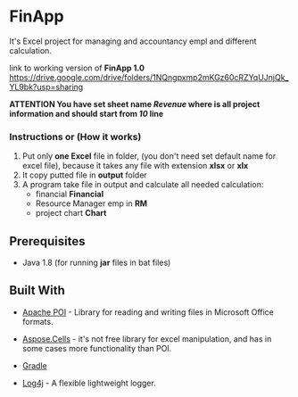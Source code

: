 # FinApp
It's Excel project for managing and accountancy empl and different calculation.

link to working version of **FinApp 1.0**
https://drive.google.com/drive/folders/1NQngpxmp2mKGz60cRZYqUJnjQk_YL9bk?usp=sharing


**ATTENTION  You have set sheet name *Revenue* where is all project information and should start from *10* line**
### Instructions or (How it works)
1. Put only **one Excel** file in folder, (you don't need set default name for excel file), because it takes any file with extension **xlsx** or **xlx**
2. It copy putted file in **output** folder
3. A program take file in output and calculate all needed calculation:
    * financial    **Financial**       
    * Resource Manager emp  in **RM**
    * project chart  **Chart**


 ## Prerequisites
 * Java 1.8  (for running **jar** files in bat files)
  
## Built With
  * [Apache POI](https://poi.apache.org/) - Library for reading and writing files in Microsoft Office formats.
  * [Aspose.Cells](https://products.aspose.com/cells/java) - it's not free library for excel manipulation, and has in some cases more functionality than POI. 
  
  * [Gradle](https://gradle.org/)
  * [Log4j](https://logging.apache.org/log4j/2.x/) - A flexible lightweight logger.
 
 